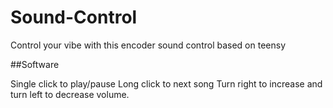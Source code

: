 # Sound-Control

Control your vibe with this encoder sound control based on teensy

##Software

Single click to play/pause
Long click to next song
Turn right to increase and turn left to decrease volume.
